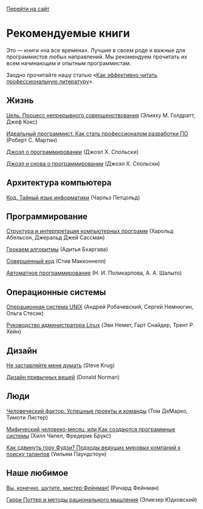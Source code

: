 [Перейти на сайт](https://ru.hexlet.io)

# Рекомендуемые книги

Это — книги «на все времена». Лучшие в своем роде и важные для программистов любых направлений. Мы рекомендуем прочитать их всем начинающим и опытным программистам.

Заодно прочитайте нашу статью «[Как эффективно читать профессиональную литературу](https://ru.hexlet.io/blog/posts/how-to-read-books)».

## Жизнь

[Цель. Процесс непрерывного совершенствования](https://ru.hexlet.io/link/vJ3u3C) (Элияху М. Голдратт, Джеф Кокс)

[Идеальный программист. Как стать профессионалом разработки ПО](https://ru.hexlet.io/link/nhnWeO) (Роберт С. Мартин)

[Джоэл о программировании](https://ru.hexlet.io/link/2ITQHR) (Джоэл Х. Спольски)

[Джоэл и снова о программировании](https://ru.hexlet.io/link/j4MDbG) (Джоэл Х. Спольски)

## Архитектура компьютера

[Код. Тайный язык информатики](https://ru.hexlet.io/link/Yj4gHF) (Чарльз Петцольд)

## Программирование

[Структура и интерпретация компьютерных программ](https://ru.hexlet.io/link/oIVZvq) (Харольд Абельсон, Джеральд Джей Сассман)

[Грокаем алгоритмы](https://ru.hexlet.io/link/4ucfv1) (Адитья Бхаргава)

[Совершенный код](https://ru.hexlet.io/link/gMysoX) (Стив Макконнелл)

[Автоматное программирование](https://ru.hexlet.io/link/D3Pwxm) (Н. И. Поликарпова, А. А. Шалыто)

## Операционные системы

[Операционная система UNIX](https://ru.hexlet.io/link/xqnSth) (Андрей Робачевский, Сергей Немнюгин, Ольга Стесик)

[Руководство администратора Linux](https://ru.hexlet.io/link/YmYXzU) (Эви Немет, Гарт Снайдер, Трент Р. Хейн)

## Дизайн

[Не заставляйте меня думать](https://ru.hexlet.io/link/Qf0xBE) (Steve Krug)

[Дизайн привычных вещей](https://ru.hexlet.io/link/uHldXh) (Donald Norman)

## Люди

[Человеческий фактор. Успешные проекты и команды](https://ru.hexlet.io/link/WA0H93) (Том ДеМарко, Тимоти Листер)

[Мифический человеко-месяц, или Как создаются программные системы](https://ru.hexlet.io/link/xDu23h) (Хилл Чапел, Фредерик Брукс)

[Как сдвинуть гору Фудзи? Подходы ведущих мировых компаний к поиску талантов](https://www.ozon.ru/search/?deny_category_prediction=true&from_global=true&text=%D0%9A%D0%B0%D0%BA+%D1%81%D0%B4%D0%B2%D0%B8%D0%BD%D1%83%D1%82%D1%8C+%D0%B3%D0%BE%D1%80%D1%83+%D0%A4%D1%83%D0%B4%D0%B7%D0%B8%3F+%D0%9F%D0%BE%D0%B4%D1%85%D0%BE%D0%B4%D1%8B+%D0%B2%D0%B5%D0%B4%D1%83%D1%89%D0%B8%D1%85+%D0%BC%D0%B8%D1%80%D0%BE%D0%B2%D1%8B%D1%85+%D0%BA%D0%BE%D0%BC%D0%BF%D0%B0%D0%BD%D0%B8%D0%B9+%D0%BA+%D0%BF%D0%BE%D0%B8%D1%81%D0%BA%D1%83+%D1%82%D0%B0%D0%BB%D0%B0%D0%BD%D1%82%D0%BE%D0%B2&product_id=3764126) (Уильям Паундстоун)

## Наше любимое

[Вы, конечно, шутите, мистер Фейнман!](https://ru.hexlet.io/link/3WsEi6) (Ричард Фейнман)

[Гарри Поттер и методы рационального мышления](https://гпмрм.рф/) (Элиезер Юдковский)
